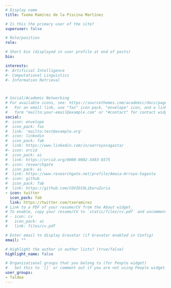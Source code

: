 ```yaml
---
# Display name
title: Txema Ramírez de la Piscina Martínez

# Is this the primary user of the site?
superuser: false

# Role/position
role: 

# Short bio (displayed in user profile at end of posts)
bio: 

interests:
#- Artificial Intelligence
#- Computational Linguistics
#- Information Retrieval



# Social/Academic Networking
# For available icons, see: https://sourcethemes.com/academic/docs/page-builder/#icons
#   For an email link, use "fas" icon pack, "envelope" icon, and a link in the
#   form "mailto:your-email@example.com" or "#contact" for contact widget.
social:
#- icon: envelope
#  icon_pack: fas
#  link: 'mailto:test@example.org'
#- icon: linkedin
#  icon_pack: fab
#  link: https://www.linkedin.com/in/aarroyosagasta/
#- icon: orcid
#  icon_pack: ai
#  link: https://orcid.org/0000-0002-3493-0375
#- icon: researchgate
#  icon_pack: ai
#  link: https://www.researchgate.net/profile/Amaia-Arroyo-Sagasta
#- icon: github
#  icon_pack: fab
#  link: https://github.com/COVID19LiburuZuria
- icon: twitter
  icon_pack: fab
  link: https://twitter.com/txeramirez
# Link to a PDF of your resume/CV from the About widget.
# To enable, copy your resume/CV to `static/files/cv.pdf` and uncomment the lines below.
# - icon: cv
#   icon_pack: ai
#   link: files/cv.pdf

# Enter email to display Gravatar (if Gravatar enabled in Config)
email: ""

# Highlight the author in author lists? (true/false)
highlight_name: false

# Organizational groups that you belong to (for People widget)
#   Set this to `[]` or comment out if you are not using People widget.
user_groups:
- Taldea
---
```



